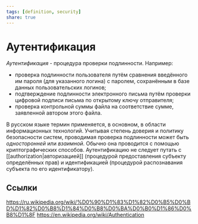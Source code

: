 ```yaml
---
tags: [definition, security]
share: true
---
```

# Аутентификация
*Аутентификация* - процедура проверки подлинности. Например:
-   проверка подлинности пользователя путём сравнения введённого им пароля (для указанного логина) с паролем, сохранённым в базе данных пользовательских логинов;
-   подтверждение подлинности электронного письма путём проверки цифровой подписи письма по открытому ключу отправителя;
-   проверка контрольной суммы файла на соответствие сумме, заявленной автором этого файла.

В русском языке термин применяется, в основном, в области информационных технологий.
Учитывая степень доверия и политику безопасности систем, проводимая проверка подлинности может быть _односторонней_ или _взаимной_. Обычно она проводится с помощью криптографических способов.
Аутентификацию не следует путать с [[authorization|авторизацией]] (процедурой предоставления субъекту определённых прав) и идентификацией (процедурой распознавания субъекта по его идентификатору).

## Ссылки
https://ru.wikipedia.org/wiki/%D0%90%D1%83%D1%82%D0%B5%D0%BD%D1%82%D0%B8%D1%84%D0%B8%D0%BA%D0%B0%D1%86%D0%B8%D1%8F
https://en.wikipedia.org/wiki/Authentication